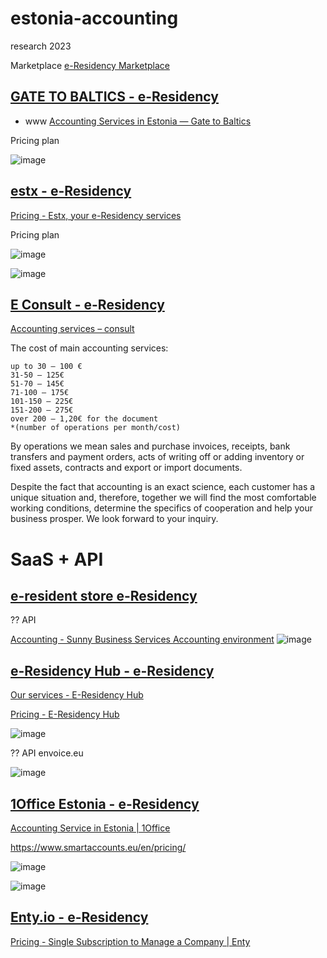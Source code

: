 # estonia-accounting
research 2023

Marketplace [e-Residency Marketplace](https://marketplace.e-resident.gov.ee/?services=18)


## [GATE TO BALTICS - e-Residency](https://marketplace.e-resident.gov.ee/company/gate-to-baltics/)

+ www [Accounting Services in Estonia — Gate to Baltics](https://www.gatetobaltics.com/accounting-in-estonia)

Pricing plan

![image](https://github.com/tom-sapletta-com/estonia-accounting/assets/5669657/4c34acab-e60c-4bf8-9574-94e9a854084c)




## [estx - e-Residency](https://marketplace.e-resident.gov.ee/company/estx/)

[Pricing - Estx, your e-Residency services](https://estx.io/pricing/)

Pricing plan

![image](https://github.com/tom-sapletta-com/estonia-accounting/assets/5669657/daa21d0a-1de6-41c0-b51f-4ba6de95f727)

![image](https://github.com/tom-sapletta-com/estonia-accounting/assets/5669657/38120f31-183d-4c5a-afb6-e51979d8e22b)




## [E Consult - e-Residency](https://marketplace.e-resident.gov.ee/company/e-consult/)

[Accounting services – consult](https://e-consult.ee/en/accounting-services/)

The cost of main accounting services:

    up to 30 – 100 €
    31-50 – 125€
    51-70 – 145€
    71-100 – 175€
    101-150 – 225€
    151-200 – 275€
    over 200 – 1,20€ for the document
    *(number of operations per month/cost)

By operations we mean sales and purchase invoices, receipts, bank transfers and payment orders, acts of writing off or adding inventory or fixed assets, contracts and export or import documents.

Despite the fact that accounting is an exact science, each customer has a unique situation and, therefore, together we will find the most comfortable working conditions, determine the specifics of cooperation and help your business prosper.
We look forward to your inquiry.




# SaaS + API


## [e-resident store  e-Residency](https://marketplace.e-resident.gov.ee/company/e-resident-store/)

?? API

[Accounting - Sunny Business Services Accounting environment](https://www.sunnybusiness.ee/accounting/#)
![image](https://github.com/tom-sapletta-com/estonia-accounting/assets/5669657/416f4f9f-fec1-4d17-8077-f9fab5fdaed9)



## [e-Residency Hub - e-Residency](https://marketplace.e-resident.gov.ee/company/e-residency-hub/)

[Our services - E-Residency Hub](https://erhub.ee/our-services/)

[Pricing - E-Residency Hub](https://erhub.ee/pricing/)

![image](https://github.com/tom-sapletta-com/estonia-accounting/assets/5669657/35be1490-b9ba-44cc-be8e-447687365e7a)

?? API envoice.eu

![image](https://github.com/tom-sapletta-com/estonia-accounting/assets/5669657/106eaa8f-17f4-406d-9fef-6e568fe9b605)





## [1Office Estonia - e-Residency](https://marketplace.e-resident.gov.ee/company/1office-estonia/)
[Accounting Service in Estonia | 1Office](https://1office.co/estonia/product/accountants-hourly-fee/)

https://www.smartaccounts.eu/en/pricing/

![image](https://github.com/tom-sapletta-com/estonia-accounting/assets/5669657/b36b4937-0d73-4359-87c8-e053024f2c35)


![image](https://github.com/tom-sapletta-com/estonia-accounting/assets/5669657/fca4c1a4-07fa-4b5e-9fca-34237caa9bc4)




## [Enty.io - e-Residency](https://marketplace.e-resident.gov.ee/company/enty-io/)

[Pricing - Single Subscription to Manage a Company | Enty](https://enty.io/pricing)






